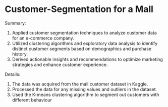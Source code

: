 # Customer-Segmentation for a Mall
Summary:
1. Applied customer segmentation techniques to analyze customer data for an e-commerce company.
2. Utilized clustering algorithms and exploratory data analysis to identify distinct customer segments based on demographics and purchase history.
3. Derived actionable insights and recommendations to optimize marketing strategies and enhance customer experience.

Details:
1. The data was acquired from the mall customer dataset in Kaggle.
2. Processed the data for any missing values and outliers in the dataset.
3. Used the K-means clustering algorithm to segment out customers with different behaviour 
